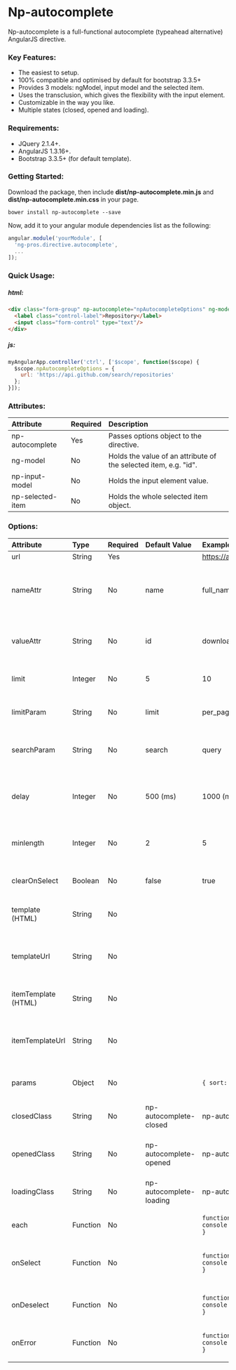 # Np-autocomplete
Np-autocomplete is a full-functional autocomplete (typeahead alternative) AngularJS directive.

### Key Features:
- The easiest to setup.
- 100% compatible and optimised by default for bootstrap 3.3.5+
- Provides 3 models: ngModel, input model and the selected item.
- Uses the transclusion, which gives the flexibility with the input element.
- Customizable in the way you like.
- Multiple states (closed, opened and loading).

### Requirements:
- JQuery 2.1.4+.
- AngularJS 1.3.16+.
- Bootstrap 3.3.5+ (for default template).

### Getting Started:
Download the package, then include **dist/np-autocomplete.min.js** and **dist/np-autocomplete.min.css** in your page.
```
bower install np-autocomplete --save
```
Now, add it to your angular module dependencies list as the following:
```js
angular.module('yourModule', [
  'ng-pros.directive.autocomplete',
  ...
]);
```

### Quick Usage:
##### html:
```html
<div class="form-group" np-autocomplete="npAutocompleteOptions" ng-model="repoID">
  <label class="control-label">Repository</label>
  <input class="form-control" type="text"/>
</div>
```
##### js:
```js
myAngularApp.controller('ctrl', ['$scope', function($scope) {
  $scope.npAutocompleteOptions = {
    url: 'https://api.github.com/search/repositories'
  };
}]);
```

### Attributes:
Attribute | Required | Description
:-------- | :------- | :----------
np-autocomplete | Yes | Passes options object to the directive.
ng-model | No | Holds the value of an attribute of the selected item, e.g. "id".
np-input-model | No | Holds the input element value.
np-selected-item | No  | Holds the whole selected item object.

### Options:
Attribute | Type | Required | Default Value | Example | Description
:-------- | :--- | :------- | :------------ | :------ | :----------
url | String | Yes |  | https://api.github.com/search/repositories | Data source url.
nameAttr | String | No | name | full_name | Defines the attribute which will be shown in the list (usually, it is the search field).
valueAttr | String | No | id | downloads_url | Defines the attribute which will be assigned to the ng-model attribute.
limit | Integer | No | 5 | 10 | Sets the value of the limit query param.
limitParam | String | No | limit | per_page | Query param holds the limit value in requests.
searchParam | String | No | search | query | Query param holds the search text in requests.
delay | Integer | No | 500 (ms) | 1000 (ms) | Time in milliseconds which delays request after changing the search text.
minlength | Integer | No | 2 | 5 | The minimum length of string required before start searching.
clearOnSelect | Boolean | No | false | true | Either clear the search text after selecting an item or not.
template (HTML) | String | No |  |  | Overrides the default template.
templateUrl | String | No |  |  | Gets template with $templateCache to overrides the default template.
itemTemplate (HTML) | String | No |  |  | Overrides the default template of the list item.
itemTemplateUrl | String | No |  |  | Gets template with $templateCache to overrides the default template of the list item.
params | Object | No |  | `{ sort: 'stars' }` | Extra params to send with each request.
closedClass | String | No | np-autocomplete-closed | np-autocomplete-closed closed1 | Class(es) to be added to directive in 'closed' state.
openedClass | String | No | np-autocomplete-opened | np-autocomplete-opened opened1 | Class(es) to be added to directive in 'opened' state.
loadingClass | String | No | np-autocomplete-loading | np-autocomplete-loading loading1 | Class(es) to be added to directive in 'loading' state.
each | Function | No |  | `function(item) {`<br>`console.log(item);`<br>`}` | Iterates over elements of retrived data.
onSelect | Function | No |  | `function(item) {`<br>`console.log(item);`<br>`}` | A callback function called when a selection is made.
onDeselect |Function | No |  | `function() {`<br>`console.log('Lost selection');`<br>`}` | A callback function called when the selection is lost.
onError | Function | No |  | `function(errorData) {`<br>`console.log(errorData);`<br>`}` | A callback function called when an error occurred.
